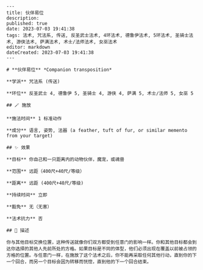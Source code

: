 
    ---
    title: 伙伴易位
    description: 
    published: true
    date: 2023-07-03 19:41:38
    tags: 法术, 咒法系, 传送, 反圣武士法术, 4环法术, 德鲁伊法术, 5环法术, 圣骑士法术, 游侠法术, 萨满法术, 术士/法师法术, 女巫法术
    editor: markdown
    dateCreated: 2023-07-03 19:41:38
    ---

    # **伙伴易位** *Companion transposition*

    **学派** 咒法系 (传送) 

    **环位** 反圣武士 4, 德鲁伊 5, 圣骑士 4, 游侠 4, 萨满 5, 术士/法师 5, 女巫 5

    ## 🪄 施放

    **施法时间** 1 标准动作

    **成分** 语言, 姿势, 法器 (a feather, tuft of fur, or similar memento from your target)

    ## ✨ 效果 

    **目标** 你自己和一只距离内的动物伙伴，魔宠，或魂兽 

    **范围** 远距（400尺+40尺/等级）

    **距离** 远距 (400尺+40尺/等级)  

    **持续时间** 立即 

    **豁免** 无（无害）

    **法术抗力** 否

    ## 📖 描述

    你与其他目标交换位置，这种传送就像你们双方都受到任意门的影响一样。你和其他目标都会到达你选择的其他人先前所处的方格。如果目标是不同的体型，他们必须出现在覆盖以前被占领的方格的位置。与任意门一样，在施放了这个法术之后，你不能再采取任何其他行动，直到你的下一个回合，而另一个目标会因为转移而恍惚，直到他的下一个回合结束。
    